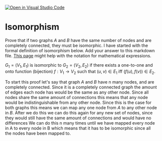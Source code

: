 [![Open in Visual Studio Code](https://classroom.github.com/assets/open-in-vscode-718a45dd9cf7e7f842a935f5ebbe5719a5e09af4491e668f4dbf3b35d5cca122.svg)](https://classroom.github.com/online_ide?assignment_repo_id=12764694&assignment_repo_type=AssignmentRepo)
# Isomorphism

Prove that if two graphs $A$ and $B$ have the same number of nodes and are
completely connected, they must be isomorphic. I have started with the formal
definition of isomorphism below. Add your answer to this markdown file. [This
page](https://docs.github.com/en/get-started/writing-on-github/working-with-advanced-formatting/writing-mathematical-expressions)
might help with the notation for mathematical expressions.

$G_1=(V_1 , E_1)$ is isomorphic to $G_2 = (V_2, E_2)$ if there exists a
one-to-one and onto function (bijection) $f: V_1 \rightarrow V_2$ such that $(u,v)
\in E_1$ iff $(f(u),f(v)) \in E_2$.


To start this proof let's say that graph $A$ and $B$ have n many nodes, and 
are completely connected. Since it is a completely connected graph the amount 
of edges each node has would be the same as any other node. Since all nodes 
share the same amount of connections this means that any node would be 
indistinguishable from any other node. Since this is the case for both graphs 
this means we can map any one node from $A$ to any other node in $B$. After we 
do this we can do this again for any new set of nodes, since they would still 
have the same amount of connections and would have no differences We can do 
this n many times until we have mapped every node in A to every node in B which 
means that it has to be isomorphic since all the nodes have been mapped to.